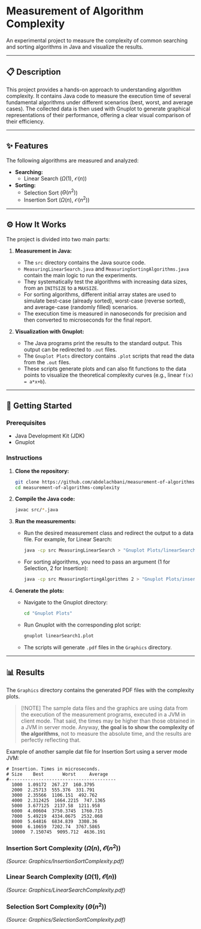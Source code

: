 # Measurement of Algorithm Complexity

An experimental project to measure the complexity of common searching and sorting algorithms in Java and visualize the results.

-----

## 📋 Description

This project provides a hands-on approach to understanding algorithm complexity. It contains Java code to measure the execution time of several fundamental algorithms under different scenarios (best, worst, and average cases). The collected data is then used with Gnuplot to generate graphical representations of their performance, offering a clear visual comparison of their efficiency.

-----

## ✨ Features

The following algorithms are measured and analyzed:

* **Searching:**
    * Linear Search ($`\Omega(1)`$, $`\mathcal{O}(n)`$)
* **Sorting:**
    * Selection Sort ($`\Theta(n^2)`$)
    * Insertion Sort ($`\Omega(n)`$, $`\mathcal{O}(n^2)`$)

-----

## ⚙️ How It Works

The project is divided into two main parts:

1.  **Measurement in Java:**

    * The `src` directory contains the Java source code.
    * `MeasuringLinearSearch.java` and `MeasuringSortingAlgorithms.java` contain the main logic to run the experiments.
    * They systematically test the algorithms with increasing data sizes, from an `INITSIZE` to a `MAXSIZE`.
    * For sorting algorithms, different initial array states are used to simulate best-case (already sorted), worst-case (reverse sorted), and average-case (randomly filled) scenarios.
    * The execution time is measured in nanoseconds for precision and then converted to microseconds for the final report.

2.  **Visualization with Gnuplot:**

    * The Java programs print the results to the standard output. This output can be redirected to `.out` files.
    * The `Gnuplot Plots` directory contains `.plot` scripts that read the data from the `.out` files.
    * These scripts generate plots and can also fit functions to the data points to visualize the theoretical complexity curves (e.g., linear `f(x) = a*x+b`).

-----

## 🚀 Getting Started

### Prerequisites

* Java Development Kit (JDK)
* Gnuplot

### Instructions

1.  **Clone the repository:**

    ```sh
    git clone https://github.com/abdelachbani/measurement-of-algorithms-complexity.git
    cd measurement-of-algorithms-complexity
    ```

2.  **Compile the Java code:**

    ```sh
    javac src/*.java
    ```

3.  **Run the measurements:**

    * Run the desired measurement class and redirect the output to a data file. For example, for Linear Search:
      ```sh
      java -cp src MeasuringLinearSearch > "Gnuplot Plots/linearSearch.out"
      ```
    * For sorting algorithms, you need to pass an argument (1 for Selection, 2 for Insertion):
      ```sh
      java -cp src MeasuringSortingAlgorithms 2 > "Gnuplot Plots/insertionSort.out"
      ```

4.  **Generate the plots:**

    * Navigate to the Gnuplot directory:
      ```sh
      cd "Gnuplot Plots"
      ```
    * Run Gnuplot with the corresponding plot script:
      ```sh
      gnuplot linearSearch1.plot
      ```
    * The scripts will generate `.pdf` files in the `Graphics` directory.

-----

## 📊 Results

The `Graphics` directory contains the generated PDF files with the complexity plots.

> [!NOTE] The sample data files and the graphics are using data from the execution of the measurement
programs, executed in a JVM in client mode. That said, the times may be higher than those obtained in a JVM in server mode.
Anyway, **the goal is to show the complexity of the algorithms**, not to measure the absolute time,
and the results are perfectly reflecting that.

Example of another sample dat file for Insertion Sort using a server mode JVM:

```
# Insertion. Times in microseconds.
# Size    Best       Worst     Average 
#----------------------------------------
  1000  1.09172  267.27  160.3795
  2000  2.25713  555.376  331.791
  3000  2.35566  1106.151  492.762
  4000  2.312425  1664.2215  747.1365
  5000  3.677125  2137.58  1211.958
  6000  4.00604  3750.3745  1760.715
  7000  5.49219  4334.0675  2532.068
  8000  5.64816  6834.839  3308.36
  9000  6.10659  7202.74  3767.5865
  10000  7.150745  9095.712  4636.191

```
### Insertion Sort Complexity ($`\Omega(n)`$, $`\mathcal{O}(n^2)`$)

*(Source: Graphics/InsertionSortComplexity.pdf)*

### Linear Search Complexity ($`\Omega(1)`$, $`\mathcal{O}(n)`$)

*(Source: Graphics/LinearSearchComplexity.pdf)*

### Selection Sort Complexity ($`\Theta(n^2)`$)

*(Source: Graphics/SelectionSortComplexity.pdf)*
